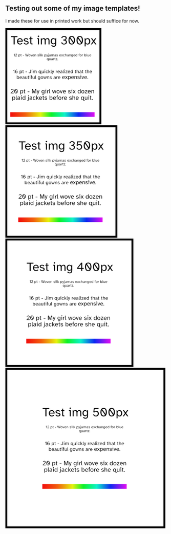 ## Testing out some of my image templates!

I made these for use in printed work but should suffice for now.

![300px square test image](/images/testImg300.png)
![350px square test image](/images/testImg350.png)
![400px square test image](/images/testImg400.png)
![500px square test image](/images/testImg500.png)
